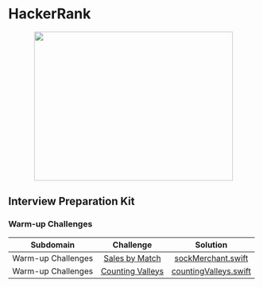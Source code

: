 # HackerRank

<a href="https://www.hackerrank.com/kawtharmujahed?hr_r=1">
<p align="center">
<img src="https://user-images.githubusercontent.com/29129003/96599001-206aed80-12f8-11eb-9cbf-9ab1eca1f8f5.png" width="400" height="300" url="https://www.hackerrank.com/kawtharmujahed?hr_r=1">
</p>
</a>


## Interview Preparation Kit

### Warm-up Challenges

| Subdomain       | Challenge        |  Solution |
| :-------------: |:--------------:   | :-------:|
| Warm-up Challenges |[Sales by Match](https://www.hackerrank.com/challenges/sock-merchant/problem?isFullScreen=true&h_l=interview&playlist_slugs%5B%5D=interview-preparation-kit&playlist_slugs%5B%5D=warmup)|[sockMerchant.swift](https://github.com/kaltamimi/HackerRank-Swift/blob/main/interview%20preparation%20kit/WarmUp/sockMerchant.swift)|
| Warm-up Challenges |[Counting Valleys](https://www.hackerrank.com/challenges/counting-valleys/problem?isFullScreen=true&h_l=interview&playlist_slugs%5B%5D=interview-preparation-kit&playlist_slugs%5B%5D=warmup)|[countingValleys.swift](https://github.com/kaltamimi/HackerRank-Swift/blob/main/interview%20preparation%20kit/WarmUp/countingValleys.swift)|
